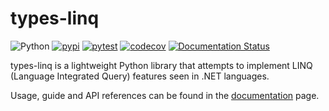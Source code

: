 # types-linq

![Python](https://img.shields.io/badge/python-3.7%2B-blue.svg) [![pypi](https://img.shields.io/pypi/v/types-linq)](https://pypi.org/project/types-linq/) [![pytest](https://github.com/cleoold/types-linq/workflows/pytest/badge.svg)](https://github.com/cleoold/types-linq/actions?query=workflow%3Apytest) [![codecov](https://codecov.io/gh/cleoold/types-linq/branch/main/graph/badge.svg?token=HTUKZ0SQJ3)](https://codecov.io/gh/cleoold/types-linq) [![Documentation Status](https://readthedocs.org/projects/types-linq/badge/?version=latest)](https://types-linq.readthedocs.io/en/latest/?badge=latest)

types-linq is a lightweight Python library that attempts to implement LINQ (Language Integrated Query) features seen in .NET languages.

Usage, guide and API references can be found in the [documentation](https://types-linq.readthedocs.io/en/latest/) page.
